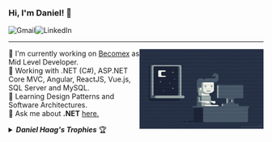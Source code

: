 ### Hi, I'm Daniel! 👋

<a href="mailto:danni.haag91@gmail.com">
    <img src="https://img.shields.io/badge/-Gmail-c14438?style=flat-square&logo=Gmail&logoColor=white" title="Send me an email" align="left" alt="Gmail">
</a>

<a href="https://linkedin.com/in/daniel-haag-4ab7a1154">
    <img src="https://img.shields.io/badge/-LinkedIn-blue?style=flat-square&logo=Linkedin&logoColor=white" title="My Social Network" align="left" alt="LinkedIn">
</a>

<br />

<hr />

<a href="#">
    <img src="https://github.com/Daniel-Haag/Daniel-Haag/blob/main/assets/coder.gif?raw=true" title="Profile views" align="right" width="245px" height="158px" alt="Profile views" />
</a>

:department_store: I'm currently working on <a href="https://www.becomex.com.br/">Becomex</a> as Mid Level Developer.
<br />
🔭 Working with .NET (C#), ASP.NET Core MVC, Angular, ReactJS, Vue.js, SQL Server and MySQL. 
<br />
🌱 Learning Design Patterns and Software Architectures. 
<br />
:speech_balloon: Ask me about <b>.NET</b> <a href="https://github.com/daniel-haag/daniel-haag/issues">here.</a>
<br />
<details title="Daniel Haag's Trophies">
    <br />
    <summary align="left"><strong><i>Daniel Haag's Trophies</i></strong> 🏆</summary>
    <p align="center">
        <img 
             src="https://github-profile-trophy.vercel.app/?username=daniel-haag&column=4&theme=gruvbox&margin-w=4&margin-h=4&no-frame=true" 
             width="60%"
             title="Daniel Haag's Trophies"
        />
    </p>
    <p align="center">
      <a href="https://github.com/daniel-haag/daniel-haag/issues">
        <img src="https://img.shields.io/github/issues/daniel-haag/daniel-haag" title="issues" alt="issues" /> 
      </a>
      <a href="https://github.com/daniel-haag/daniel-haag/network/members">
        <img src="https://img.shields.io/github/forks/daniel-haag/daniel-haag" title="forks" alt="forks" /> 
      </a>
      <a href="https://github.com/daniel-haag/daniel-haag/stargazers">
        <img src="https://img.shields.io/github/stars/daniel-haag/daniel-haag" title="stars" alt="stars" /> 
      </a>
       <a href="https://github.com/daniel-haag/daniel-haag/blob/master/LICENSE">
        <img src="https://img.shields.io/github/license/daniel-haag/daniel-haag" title="license" alt="license" /> 
      </a>
    </p>
</details>
<!--
Here are some ideas to get you started:

- 🔭 I’m currently working on ...
- 🌱 I’m currently learning ...
- 👯 I’m looking to collaborate on ...
- 🤔 I’m looking for help with ...
- 💬 Ask me about ...

<p align="center">
        <img 
             src="https://github-profile-trophy.vercel.app/?username=Daniel-Haag&column=4&theme=gruvbox&margin-w=4&margin-h=4&no-frame=true" 
             width="60%"
             title="Daniel Haag's Trophies"
        />
  <img src="https://github-readme-stats.vercel.app/api/top-langs/?username=Daniel-Haag&langs_count=20&layout=compact&theme=gruvbox" align="left" width="365px" height="250" /> 
    <img src="https://github-readme-stats.vercel.app/api?username=Daniel-Haag&show_icons=true&theme=gruvbox" width="465px"

</p>
-->
    
    

